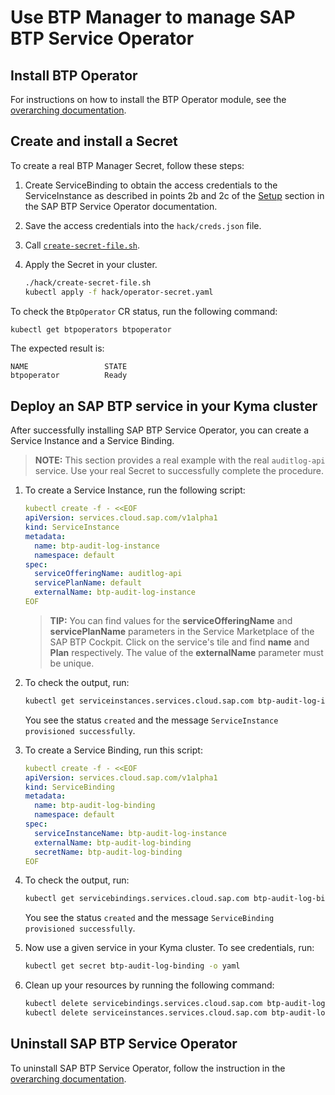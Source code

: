 # Use BTP Manager to manage SAP BTP Service Operator 

## Install BTP Operator

For instructions on how to install the BTP Operator module, see the [overarching documentation](../../README.md#installation).

## Create and install a Secret

To create a real BTP Manager Secret, follow these steps:
1. Create ServiceBinding to obtain the access credentials to the ServiceInstance as described in points 2b and 2c of the [Setup](https://github.com/SAP/sap-btp-service-operator#setup) section in the SAP BTP Service Operator documentation.
2. Save the access credentials into the `hack/creds.json` file.
3. Call [`create-secret-file.sh`](../../hack/create-secret-file.sh). 
4. Apply the Secret in your cluster. 
 
   ```sh
   ./hack/create-secret-file.sh
   kubectl apply -f hack/operator-secret.yaml
   ```

To check the `BtpOperator` CR status, run the following command:
```sh
kubectl get btpoperators btpoperator
```

The expected result is:
```
NAME                 STATE
btpoperator          Ready
```

## Deploy an SAP BTP service in your Kyma cluster

After successfully installing SAP BTP Service Operator, you can create a Service Instance and a Service Binding.

> **NOTE:** This section provides a real example with the real `auditlog-api` service. Use your real Secret to successfully complete the procedure.

1. To create a Service Instance, run the following script:

    ```yaml
    kubectl create -f - <<EOF
    apiVersion: services.cloud.sap.com/v1alpha1
    kind: ServiceInstance
    metadata:
      name: btp-audit-log-instance
      namespace: default
    spec:
      serviceOfferingName: auditlog-api
      servicePlanName: default
      externalName: btp-audit-log-instance
    EOF
    ```

    >**TIP:** You can find values for the **serviceOfferingName** and **servicePlanName** parameters in the Service Marketplace of the SAP BTP Cockpit. Click on the service's tile and find **name** and **Plan** respectively. The value of the **externalName** parameter must be unique.

2. To check the output, run:

    ```bash
    kubectl get serviceinstances.services.cloud.sap.com btp-audit-log-instance -o yaml
    ```

    You see the status `created` and the message `ServiceInstance provisioned successfully`.

3. To create a Service Binding, run this script:

    ```yaml
    kubectl create -f - <<EOF
    apiVersion: services.cloud.sap.com/v1alpha1
    kind: ServiceBinding
    metadata:
      name: btp-audit-log-binding
      namespace: default
    spec:
      serviceInstanceName: btp-audit-log-instance
      externalName: btp-audit-log-binding
      secretName: btp-audit-log-binding
    EOF
    ```

4. To check the output, run:

    ```bash
    kubectl get servicebindings.services.cloud.sap.com btp-audit-log-binding -o yaml
    ```

    You see the status `created` and the message `ServiceBinding provisioned successfully`.

5. Now use a given service in your Kyma cluster. To see credentials, run:

    ```bash
    kubectl get secret btp-audit-log-binding -o yaml
    ```

6. Clean up your resources by running the following command:

    ```bash
    kubectl delete servicebindings.services.cloud.sap.com btp-audit-log-binding
    kubectl delete serviceinstances.services.cloud.sap.com btp-audit-log-instance
    ```

## Uninstall SAP BTP Service Operator

To uninstall SAP BTP Service Operator, follow the instruction in the [overarching documentation](../../README.md#uninstallation).
